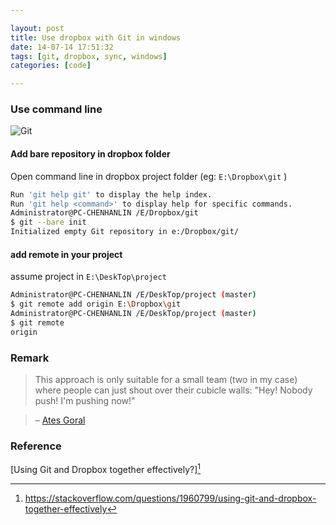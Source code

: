 ```yaml
---

layout: post
title: Use dropbox with Git in windows
date: 14-07-14 17:51:32
tags: [git, dropbox, sync, windows]
categories: [code]

---
```


### Use command line

![Git](https://dl.dropboxusercontent.com/u/24683331/blog_img/2014-07-14-use-dropbox-with-git-in-windows/gitdropbox.png) 

#### Add bare repository in dropbox folder

Open command line in dropbox project folder (eg: `E:\Dropbox\git` )

```bash
Run 'git help git' to display the help index.
Run 'git help <command>' to display help for specific commands.
Administrator@PC-CHENHANLIN /E/Dropbox/git
$ git --bare init
Initialized empty Git repository in e:/Dropbox/git/
```

#### add remote in your project

assume project in `E:\DeskTop\project`

```bash
Administrator@PC-CHENHANLIN /E/DeskTop/project (master)
$ git remote add origin E:\Dropbox\git
Administrator@PC-CHENHANLIN /E/DeskTop/project (master)
$ git remote
origin
```

### Remark

> This approach is only suitable for a small team (two in my case) where people can just shout over their cubicle walls: "Hey! Nobody push! I'm pushing now!"

>  –  [Ates Goral](https://stackoverflow.com/questions/1960799/using-git-and-dropbox-together-effectively#comment3906000_1961515)


### Reference

[Using Git and Dropbox together effectively?][^0]

[^0]: https://stackoverflow.com/questions/1960799/using-git-and-dropbox-together-effectively